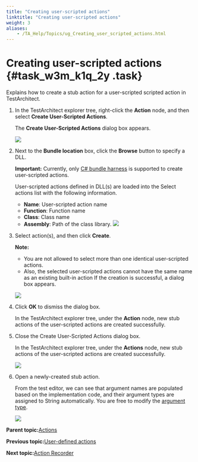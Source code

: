 ```yaml
--- 
title: "Creating user-scripted actions"
linktitle: "Creating user-scripted actions"
weight: 3
aliases: 
    - /TA_Help/Topics/ug_Creating_user_scripted_actions.html
---
```

# Creating user-scripted actions {#task_w3m_k1q_2y .task}

Explains how to create a stub action for a user-scripted scripted action in TestArchitect.

1.  In the TestArchitect explorer tree, right-click the **Action** node, and then select **Create User-Scripted Actions**.

    The **Create User-Scripted Actions** dialog box appears.

    ![](../../TA_Tutorials/Images/Create_user_scripted_action_dlg.png)

2.  Next to the **Bundle location** box, click the **Browse** button to specify a DLL.

    **Important:** Currently, only [C\# bundle harness](../../TA_Tutorials/Topics/tut_Scripting_actions_in_other_languages_CSharp_bundle.html) is supported to create user-scripted actions.

    User-scripted actions defined in DLL\(s\) are loaded into the Select actions list with the following information.

    -   **Name**: User-scripted action name
    -   **Function**: Function name
    -   **Class**: Class name
    -   **Assembly**: Path of the class library.
    ![](../../TA_Tutorials/Images/Create_user_scripted_action_dlg.png)

3.  Select action\(s\), and then click **Create**.

    **Note:**

    -   You are not allowed to select more than one identical user-scripted actions.
    -   Also, the selected user-scripted actions cannot have the same name as an existing built-in action
    If the creation is successful, a dialog box appears.

    ![](../../TA_Tutorials/Images/action_created_successfully.png)

4.  Click **OK** to dismiss the dialog box.

    In the TestArchitect explorer tree, under the **Action** node, new stub actions of the user-scripted actions are created successfully.

5.  Close the Create User-Scripted Actions dialog box.

    In the TestArchitect explorer tree, under the **Actions** node, new stub actions of the user-scripted actions are created successfully.

    ![](../../TA_Tutorials/Images/user_defined_action.png)

6.  Open a newly-created stub action.

    From the test editor, we can see that argument names are populated based on the implementation code, and their argument types are assigned to String automatically. You are free to modify the [argument type](../../reuse/reuse.Creating_and_using_actions_Arg_type.html).

    ![](../Images/creation_user_scipted_actions.png)


**Parent topic:**[Actions](../../reuse/reuse.Creating_and_using_actions.html)

**Previous topic:**[User-defined actions](../../reuse/reuse.High_level_actions.html)

**Next topic:**[Action Recorder](../../TA_Help/Topics/Creating_and_using_actions_AR.html)

